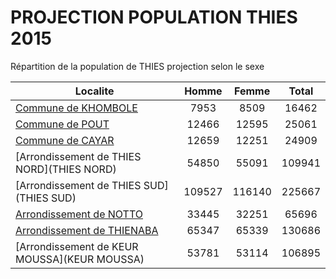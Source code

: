 # PROJECTION POPULATION THIES 2015
	
Répartition de la population de THIES projection selon le sexe
	
| Localite  | Homme | Femme | Total |
| --------- |:-----:|:-----:|:-----:|
| [Commune de KHOMBOLE](KHOMBOLE) | 7953 | 8509 | 16462 |
| [Commune de POUT](POUT) | 12466 | 12595 | 25061 |
| [Commune de CAYAR](CAYAR) | 12659 | 12251 | 24909 |
| [Arrondissement de THIES NORD](THIES NORD) | 54850 | 55091 | 109941 |
| [Arrondissement de THIES SUD](THIES SUD) | 109527 | 116140 | 225667 |
| [Arrondissement de NOTTO](NOTTO) | 33445 | 32251 | 65696 |
| [Arrondissement de THIENABA](THIENABA) | 65347 | 65339 | 130686 |
| [Arrondissement de KEUR MOUSSA](KEUR MOUSSA) | 53781 | 53114 | 106895 |
